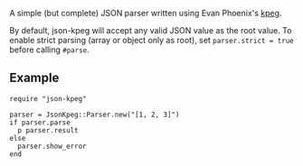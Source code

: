 A simple (but complete) JSON parser written using Evan Phoenix's [kpeg](https://github.com/evanphx/kpeg).

By default, json-kpeg will accept any valid JSON value as the root value. To enable strict parsing (array
or object only as root), set `parser.strict = true` before calling `#parse`.

## Example
    require "json-kpeg"
    
    parser = JsonKpeg::Parser.new("[1, 2, 3]")
    if parser.parse
      p parser.result
    else
      parser.show_error
    end
